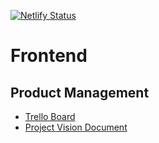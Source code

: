 [![Netlify Status](https://api.netlify.com/api/v1/badges/cd475e07-33f5-4729-80c6-2e2f9f431b14/deploy-status)](https://stoic-mahavira-91f1e9.netlify.com/)

# Frontend

## Product Management
- [Trello Board](https://trello.com/b/9TUoShHQ/disney-parent)
- [Project Vision Document](https://docs.google.com/document/d/1iUbRDtfe2DSVnx2NiavZnZxA0b1E9L93pLLC_femXGk/edit?usp=sharing)

